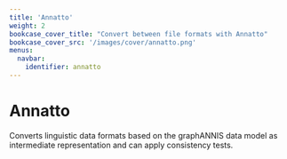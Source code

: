 ```yaml
---
title: 'Annatto'
weight: 2
bookcase_cover_title: "Convert between file formats with Annatto"
bookcase_cover_src: '/images/cover/annatto.png'
menus:
  navbar:
    identifier: annatto
---
```



# Annatto

Converts linguistic data formats based on the graphANNIS data model as intermediate representation and can apply consistency tests.
